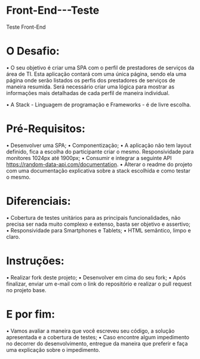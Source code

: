 # Front-End---Teste

Teste Front-End
# O Desafio:

•	O seu objetivo é criar uma SPA com o perfil de prestadores de serviços da área de TI.
Esta aplicação contará com uma única página, sendo ela uma página onde serão listados os perfis dos prestadores de serviços de maneira resumida. Será necessário criar uma lógica para mostrar as informações mais detalhadas de cada perfil de maneira individual.

•	A Stack - Linguagem de programação e Frameworks - é de livre escolha.

# Pré-Requisitos:

•	Desenvolver uma SPA;
•	Componentização;
•	A aplicação não tem layout definido, fica a escolha do participante criar o mesmo.
Responsividade para monitores 1024px até 1900px;
•	Consumir e integrar a seguinte API https://random-data-api.com/documentation.
•	Alterar o readme do projeto com uma documentação explicativa sobre a stack escolhida e como testar o mesmo.

# Diferenciais:
•	Cobertura de testes unitários para as principais funcionalidades, não precisa ser nada muito complexo e extenso, basta ser objetivo e assertivo;
•	Responsividade para Smartphones e Tablets;
•	HTML semântico, limpo e claro.

# Instruções:
•	Realizar fork deste projeto;
•	Desenvolver em cima do seu fork;
•	Após finalizar, enviar um e-mail com o link do repositório e realizar o pull request no projeto base.

# E por fim:
•	Vamos avaliar a maneira que você escreveu seu código, a solução apresentada e a cobertura de testes;
•	Caso encontre algum impedimento no decorrer do desenvolvimento, entregue da maneira que preferir e faça uma explicação sobre o impedimento.
